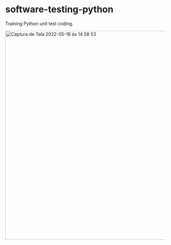 # software-testing-python

Training Python unit test coding. 

<img width="654" alt="Captura de Tela 2022-05-16 às 14 58 53" src="https://user-images.githubusercontent.com/97550794/168762215-c4964120-e84e-44b5-9d94-3633115f023d.png">
